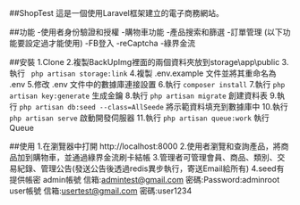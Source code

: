 ##ShopTest
這是一個使用Laravel框架建立的電子商務網站。

##功能
-使用者身份驗證和授權
-購物車功能
-產品搜索和篩選
-訂單管理
(以下功能要設定過才能使用)
-FB登入
-reCaptcha
-綠界金流

##安裝
1.Clone
2.複製BackUpImg裡面的兩個資料夾放到storage\app\public
3.執行 ` php artisan storage:link`
4.複製 .env.example 文件並將其重命名為 .env
5.修改 .env 文件中的數據庫連接設置
6.執行 `composer install`
7.執行 `php artisan key:generate` 生成金鑰
8.執行 `php artisan migrate` 創建資料表
9.執行 `php artisan db:seed --class=AllSeede` 將示範資料填充到數據庫中
10.執行 `php artisan serve` 啟動開發伺服器
11.執行 `php artisan queue:work` 執行Queue

##使用
1.在瀏覽器中打開 http://localhost:8000
2.使用者瀏覽和查詢產品，將商品加到購物車，並通過綠界金流刷卡結帳
3.管理者可管理會員、商品、類別、交易紀錄、管理公告(發送公告後透過redis異步執行，寄送Email給所有)
4.seed有提供帳密
admin帳號
信箱:admintest@gmail.com
密碼:Password:adminroot
user帳號
信箱:usertest@gmail.com
密碼:user1234
